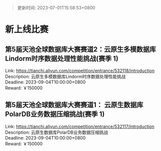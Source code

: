 > 更新时间: 2023-07-01T15:58:53+0800 

# 新上线比赛


## 第5届天池全球数据库大赛赛道2：云原生多模数据库Lindorm时序数据处理性能挑战(赛季 1)
Link: https://tianchi.aliyun.com/competition/entrance/532118/introduction  
Description: 云原生多模数据库Lindorm时序数据处理性能挑战  
Deadline: 2023-09-04T10:00:00+0800  
Reward: ￥150000  

## 第5届天池全球数据库大赛赛道1： 云原生数据库PolarDB业务数据压缩挑战(赛季 1)
Link: https://tianchi.aliyun.com/competition/entrance/532117/introduction  
Description: 云原生数据库PolarDB业务数据压缩挑战  
Deadline: 2023-09-04T10:00:00+0800  
Reward: ￥150000  

